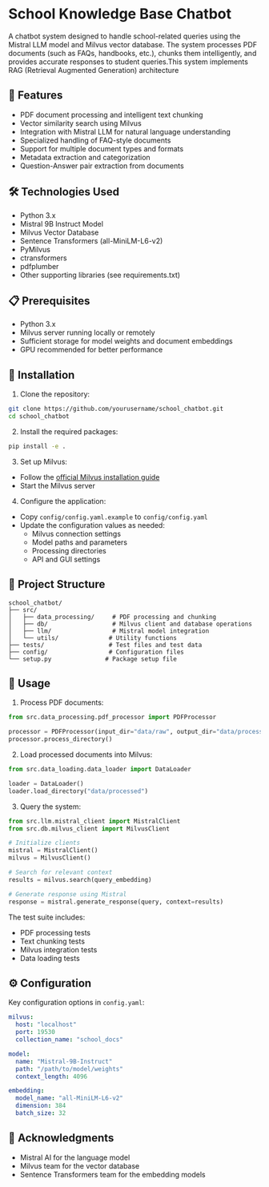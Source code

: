 # School Knowledge Base Chatbot

A  chatbot system designed to handle school-related queries using the Mistral LLM model and Milvus vector database. The system processes PDF documents (such as FAQs, handbooks, etc.), chunks them intelligently, and provides accurate responses to student queries.This system implements RAG (Retrieval Augmented Generation) architecture
## 🌟 Features

- PDF document processing and intelligent text chunking
- Vector similarity search using Milvus
- Integration with Mistral LLM for natural language understanding
- Specialized handling of FAQ-style documents
- Support for multiple document types and formats
- Metadata extraction and categorization
- Question-Answer pair extraction from documents

## 🛠️ Technologies Used

- Python 3.x
- Mistral 9B Instruct Model
- Milvus Vector Database
- Sentence Transformers (all-MiniLM-L6-v2)
- PyMilvus
- ctransformers
- pdfplumber
- Other supporting libraries (see requirements.txt)

## 📋 Prerequisites

- Python 3.x
- Milvus server running locally or remotely
- Sufficient storage for model weights and document embeddings
- GPU recommended for better performance

## 🚀 Installation

1. Clone the repository:
```bash
git clone https://github.com/yourusername/school_chatbot.git
cd school_chatbot
```

2. Install the required packages:
```bash
pip install -e .
```

3. Set up Milvus:
- Follow the [official Milvus installation guide](https://milvus.io/docs/install_standalone-docker.md)
- Start the Milvus server

4. Configure the application:
- Copy `config/config.yaml.example` to `config/config.yaml`
- Update the configuration values as needed:
  - Milvus connection settings
  - Model paths and parameters
  - Processing directories
  - API and GUI settings

## 📁 Project Structure

```
school_chatbot/
├── src/
│   ├── data_processing/     # PDF processing and chunking
│   ├── db/                  # Milvus client and database operations
│   ├── llm/                 # Mistral model integration
│   └── utils/              # Utility functions
├── tests/                  # Test files and test data
├── config/                 # Configuration files
└── setup.py               # Package setup file
```

## 🔧 Usage

1. Process PDF documents:
```python
from src.data_processing.pdf_processor import PDFProcessor

processor = PDFProcessor(input_dir="data/raw", output_dir="data/processed")
processor.process_directory()
```

2. Load processed documents into Milvus:
```python
from src.data_loading.data_loader import DataLoader

loader = DataLoader()
loader.load_directory("data/processed")
```

3. Query the system:
```python
from src.llm.mistral_client import MistralClient
from src.db.milvus_client import MilvusClient

# Initialize clients
mistral = MistralClient()
milvus = MilvusClient()

# Search for relevant context
results = milvus.search(query_embedding)

# Generate response using Mistral
response = mistral.generate_response(query, context=results)
```

The test suite includes:
- PDF processing tests
- Text chunking tests
- Milvus integration tests
- Data loading tests

## ⚙️ Configuration

Key configuration options in `config.yaml`:

```yaml
milvus:
  host: "localhost"
  port: 19530
  collection_name: "school_docs"

model:
  name: "Mistral-9B-Instruct"
  path: "/path/to/model/weights"
  context_length: 4096

embedding:
  model_name: "all-MiniLM-L6-v2"
  dimension: 384
  batch_size: 32
```




## 🙏 Acknowledgments

- Mistral AI for the language model
- Milvus team for the vector database
- Sentence Transformers team for the embedding models
